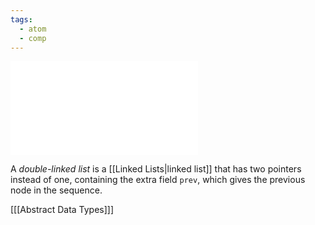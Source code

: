 ```yaml
---
tags:
  - atom
  - comp
---
```

![600|center](double-linked-list.excalidraw.md)

A *double-linked list* is a [[Linked Lists|linked list]] that has two pointers instead of one, containing the extra field `prev`, which gives the previous node in the sequence.

\[[[Abstract Data Types]]\]